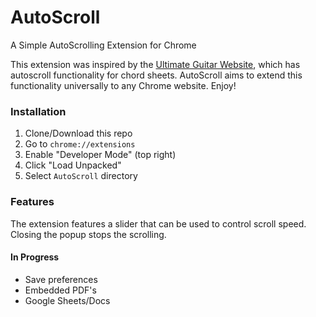 # AutoScroll
A Simple AutoScrolling Extension for Chrome

This extension was inspired by the [Ultimate Guitar Website](ultimateguitar.com), which has autoscroll functionality for chord sheets. AutoScroll aims to extend this functionality universally to any Chrome website. Enjoy!
### Installation
1. Clone/Download this repo
2. Go to `chrome://extensions`
3. Enable "Developer Mode" (top right)
4. Click "Load Unpacked"
5. Select `AutoScroll` directory

### Features
The extension features a slider that can be used to control scroll speed. Closing the popup stops the scrolling.

#### In Progress
* Save preferences
* Embedded PDF's
* Google Sheets/Docs
